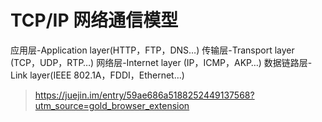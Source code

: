 # TCP/IP 网络通信模型

应用层-Application layer(HTTP，FTP，DNS…)
传输层-Transport layer (TCP，UDP，RTP…)
网络层-Internet layer (IP，ICMP，AKP…)
数据链路层-Link layer(IEEE 802.1A，FDDI，Ethernet…)

> https://juejin.im/entry/59ae686a5188252449137568?utm_source=gold_browser_extension
